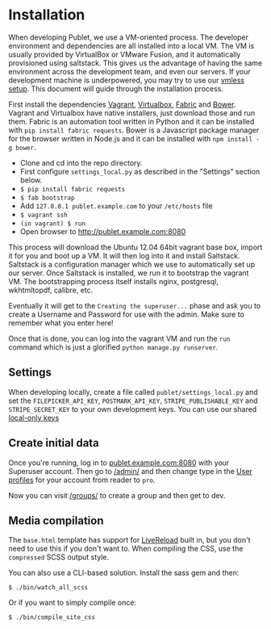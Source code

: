 Installation
============

When developing Publet, we use a VM-oriented process.  The developer
environment and dependencies are all installed into a local VM.  The VM is
usually provided by VirtualBox or VMware Fusion, and it automatically
provisioned using saltstack.  This gives us the advantage of having the same
environment across the development team, and even our servers.  If your
development machine is underpowered, you may try to use our
[vmless setup][vmless].  This document will guide through the installation
process.

[vmless]: https://github.com/publet/publet/blob/master/docs/vmless-setup.md

First install the dependencies [Vagrant][1], [Virtualbox][2], [Fabric][3] and
[Bower][4].  Vagrant and Virtualbox have native installers, just download those
and run them.  Fabric is an automation tool written in Python and it can be
installed with `pip install fabric requests`.  Bower is a Javascript
package manager for the browser written in Node.js and it can be installed with
`npm install -g bower`.

* Clone and cd into the repo directory.
* First configure `settings_local.py` as described in the "Settings" section below.
* `$ pip install fabric requests`
* `$ fab bootstrap`
* Add `127.0.0.1 publet.example.com` to your `/etc/hosts` file
* `$ vagrant ssh`
* `(in vagrant) $ run`
* Open browser to http://publet.example.com:8080

This process will download the Ubuntu 12.04 64bit vagrant base box, import it
for you and boot up a VM.  It will then log into it and install Saltstack.
Saltstack is a configuration manager which we use to automatically set up our
server.  Once Saltstack is installed, we run it to bootstrap the vagrant VM.
The bootstrapping process itself installs nginx, postgresql, wkhtmltopdf,
calibre, etc.

Eventually it will get to the `Creating the superuser...` phase and
ask you to create a Username and Password for use with the admin.
Make sure to remember what you enter here!

Once that is done, you can log into the vagrant VM and run the
`run` command which is just a glorified `python manage.py runserver`.

[1]: http://www.vagrantup.com/
[2]: https://www.virtualbox.org/
[3]: http://docs.fabfile.org/en/1.7/
[4]: http://bower.io/

Settings
--------

When developing locally, create a file called `publet/settings_local.py` and
set the `FILEPICKER_API_KEY`, `POSTMARK_API_KEY`, `STRIPE_PUBLISHABLE_KEY` and
`STRIPE_SECRET_KEY` to your own development keys. You can use our shared
[local-only keys](https://github.com/publet/publet/wiki/Local-3rd-party-keys)

Create initial data
-------------------

Once you're running, log in to [publet.example.com:8080] with your
Superuser account. Then go to [/admin/] and then change type in the
[User profiles] for your account from reader to `pro`.

Now you can visit [/groups/] to create a group and then get to dev.

[publet.example.com:8080]: http://publet.example.com:8080/
[/admin/]: http://publet.example.com:8080/admin/
[/groups/]: http://publet.example.com:8080/groups/
[User Profiles]: http://publet.example.com:8080/admin/utils/userprofile/

Media compilation
-----------------

The `base.html` template has support for [LiveReload](http://livereload.com/)
built in, but you don't need to use this if you don't want to. When compiling
the CSS, use the `compressed` SCSS output style.

You can also use a CLI-based solution.  Install the sass gem and then:

    $ ./bin/watch_all_scss

Or if you want to simply compile once:

    $ ./bin/compile_site_css

